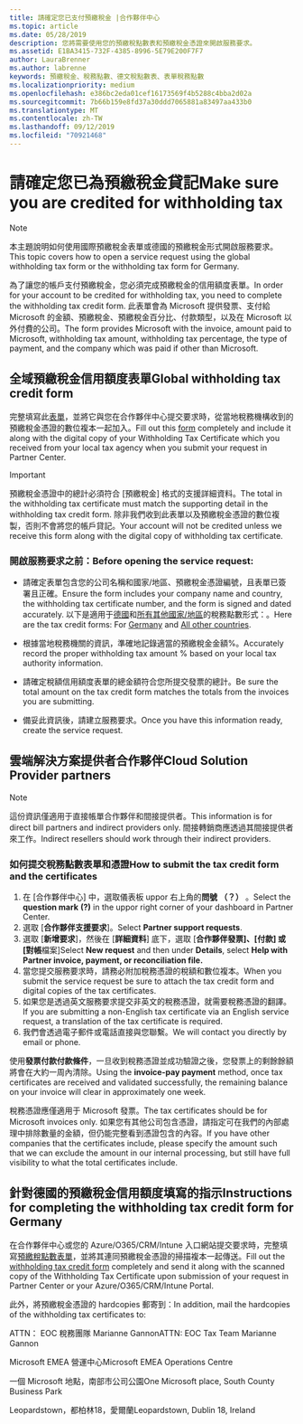 ```yaml
---
title: 請確定您已支付預繳稅金 |合作夥伴中心
ms.topic: article
ms.date: 05/28/2019
description: 您將需要使用您的預繳稅點數表和預繳稅金憑證來開啟服務要求。
ms.assetid: E1BA3415-732F-4385-8996-5E79E200F7F7
author: LauraBrenner
ms.author: labrenne
keywords: 預繳稅金、稅務點數、德文稅點數表、表單稅務點數
ms.localizationpriority: medium
ms.openlocfilehash: e386bc2eda01cef16173569f4b5288c4bba2d02a
ms.sourcegitcommit: 7b66b159e8fd37a30ddd7065881a83497aa433b0
ms.translationtype: MT
ms.contentlocale: zh-TW
ms.lasthandoff: 09/12/2019
ms.locfileid: "70921468"
---
```

# <a name="make-sure-you-are-credited-for-withholding-tax"></a><span data-ttu-id="b777e-104">請確定您已為預繳稅金貸記</span><span class="sxs-lookup"><span data-stu-id="b777e-104">Make sure you are credited for withholding tax</span></span>

>[!Note]
><span data-ttu-id="b777e-105">本主題說明如何使用國際預繳稅金表單或德國的預繳稅金形式開啟服務要求。</span><span class="sxs-lookup"><span data-stu-id="b777e-105">This topic covers how to open a service request using the global withholding tax form or the withholding tax form for Germany.</span></span>

<span data-ttu-id="b777e-106">為了讓您的帳戶支付預繳稅金，您必須完成預繳稅金的信用額度表單。</span><span class="sxs-lookup"><span data-stu-id="b777e-106">In order for your account to be credited for withholding tax, you need to complete the withholding tax credit form.</span></span> <span data-ttu-id="b777e-107">此表單會為 Microsoft 提供發票、支付給 Microsoft 的金額、預繳稅金、預繳稅金百分比、付款類型，以及在 Microsoft 以外付費的公司。</span><span class="sxs-lookup"><span data-stu-id="b777e-107">The form provides Microsoft with the invoice, amount paid to Microsoft, withholding tax amount, withholding tax percentage, the type of payment, and the company which was paid if other than Microsoft.</span></span>  

## <a name="global-withholding-tax-credit-form"></a><span data-ttu-id="b777e-108">全域預繳稅金信用額度表單</span><span class="sxs-lookup"><span data-stu-id="b777e-108">Global withholding tax credit form</span></span>

<span data-ttu-id="b777e-109">完整填寫此[表單](https://query.prod.cms.rt.microsoft.com/cms/api/am/binary/RE30311)，並將它與您在合作夥伴中心提交要求時，從當地稅務機構收到的預繳稅金憑證的數位複本一起加入。</span><span class="sxs-lookup"><span data-stu-id="b777e-109">Fill out this [form](https://query.prod.cms.rt.microsoft.com/cms/api/am/binary/RE30311) completely and include it along with the digital copy of your Withholding Tax Certificate which you received from your local tax agency when you submit your request in Partner Center.</span></span>
>[!IMPORTANT]
><span data-ttu-id="b777e-110">預繳稅金憑證中的總計必須符合 [預繳稅金] 格式的支援詳細資料。</span><span class="sxs-lookup"><span data-stu-id="b777e-110">The total in the withholding tax certificate must match the supporting detail in the withholding tax credit form.</span></span> <span data-ttu-id="b777e-111">除非我們收到此表單以及預繳稅金憑證的數位複製，否則不會將您的帳戶貸記。</span><span class="sxs-lookup"><span data-stu-id="b777e-111">Your account will not be credited unless we receive this form along with the digital copy of withholding tax certificate.</span></span>

### <a name="before-opening-the-service-request"></a><span data-ttu-id="b777e-112">開啟服務要求之前：</span><span class="sxs-lookup"><span data-stu-id="b777e-112">Before opening the service request:</span></span>

- <span data-ttu-id="b777e-113">請確定表單包含您的公司名稱和國家/地區、預繳稅金憑證編號，且表單已簽署且正確。</span><span class="sxs-lookup"><span data-stu-id="b777e-113">Ensure the form includes your company name and country, the withholding tax certificate number, and the form is signed and dated accurately.</span></span> <span data-ttu-id="b777e-114">以下是適用于[德國](https://query.prod.cms.rt.microsoft.com/cms/api/am/binary/RE305Lo)和[所有其他國家/地區](https://query.prod.cms.rt.microsoft.com/cms/api/am/binary/RE30311)的稅務點數形式：。</span><span class="sxs-lookup"><span data-stu-id="b777e-114">Here are the tax credit forms: For [Germany](https://query.prod.cms.rt.microsoft.com/cms/api/am/binary/RE305Lo) and [All other countries](https://query.prod.cms.rt.microsoft.com/cms/api/am/binary/RE30311).</span></span>

- <span data-ttu-id="b777e-115">根據當地稅務機關的資訊，準確地記錄適當的預繳稅金金額%。</span><span class="sxs-lookup"><span data-stu-id="b777e-115">Accurately record the proper withholding tax amount % based on your local tax authority information.</span></span>

- <span data-ttu-id="b777e-116">請確定稅額信用額度表單的總金額符合您所提交發票的總計。</span><span class="sxs-lookup"><span data-stu-id="b777e-116">Be sure the total amount on the tax credit form matches the totals from the invoices you are submitting.</span></span> 

- <span data-ttu-id="b777e-117">備妥此資訊後，請建立服務要求。</span><span class="sxs-lookup"><span data-stu-id="b777e-117">Once you have this information ready, create the service request.</span></span>

## <a name="cloud-solution-provider-partners"></a><span data-ttu-id="b777e-118">雲端解決方案提供者合作夥伴</span><span class="sxs-lookup"><span data-stu-id="b777e-118">Cloud Solution Provider partners</span></span>

>[!Note]
><span data-ttu-id="b777e-119">這份資訊僅適用于直接帳單合作夥伴和間接提供者。</span><span class="sxs-lookup"><span data-stu-id="b777e-119">This information is for direct bill partners and indirect providers only.</span></span> <span data-ttu-id="b777e-120">間接轉銷商應透過其間接提供者來工作。</span><span class="sxs-lookup"><span data-stu-id="b777e-120">Indirect resellers should work through their indirect providers.</span></span>

### <a name="how-to-submit-the-tax-credit-form-and-the-certificates"></a><span data-ttu-id="b777e-121">如何提交稅務點數表單和憑證</span><span class="sxs-lookup"><span data-stu-id="b777e-121">How to submit the tax credit form and the certificates</span></span>

1. <span data-ttu-id="b777e-122">在 [合作夥伴中心] 中，選取儀表板 uppor 右上角的**問號** **（？）** 。</span><span class="sxs-lookup"><span data-stu-id="b777e-122">Select the **question mark** **(?)** in the uppor right corner of your dashboard in Partner Center.</span></span>
2. <span data-ttu-id="b777e-123">選取 [**合作夥伴支援要求**]。</span><span class="sxs-lookup"><span data-stu-id="b777e-123">Select **Partner support requests**.</span></span>
3. <span data-ttu-id="b777e-124">選取 [**新增要求**]，然後在 [**詳細資料**] 底下，選取 [**合作夥伴發票]、[付款] 或 [對帳**檔案]</span><span class="sxs-lookup"><span data-stu-id="b777e-124">Select **New request** and then under **Details**, select **Help with Partner invoice, payment, or reconciliation file.**</span></span>
4. <span data-ttu-id="b777e-125">當您提交服務要求時，請務必附加稅務憑證的稅額和數位複本。</span><span class="sxs-lookup"><span data-stu-id="b777e-125">When you submit the service request be sure to attach the tax credit form and digital copies of the tax certificates.</span></span>
5. <span data-ttu-id="b777e-126">如果您是透過英文服務要求提交非英文的稅務憑證，就需要稅務憑證的翻譯。</span><span class="sxs-lookup"><span data-stu-id="b777e-126">If you are submitting a non-English tax certificate via an English service request, a translation of the tax certificate is required.</span></span>
6. <span data-ttu-id="b777e-127">我們會透過電子郵件或電話直接與您聯繫。</span><span class="sxs-lookup"><span data-stu-id="b777e-127">We will contact you directly by email or phone.</span></span>

<span data-ttu-id="b777e-128">使用**發票付款付款條件**，一旦收到稅務憑證並成功驗證之後，您發票上的剩餘餘額將會在大約一周內清除。</span><span class="sxs-lookup"><span data-stu-id="b777e-128">Using the **invoice-pay payment** method, once tax certificates are received and validated successfully, the remaining balance on your invoice will clear in approximately one week.</span></span> 

<span data-ttu-id="b777e-129">稅務憑證應僅適用于 Microsoft 發票。</span><span class="sxs-lookup"><span data-stu-id="b777e-129">The tax certificates should be for Microsoft invoices only.</span></span> <span data-ttu-id="b777e-130">如果您有其他公司包含憑證，請指定可在我們的內部處理中排除數量的金額，但仍能完整看到憑證包含的內容。</span><span class="sxs-lookup"><span data-stu-id="b777e-130">If you have other companies that the certificates include, please specify the amount such that we can exclude the amount in our internal processing, but still have full visibility to what the total certificates include.</span></span> 

## <a name="instructions-for-completing-the-withholding-tax-credit-form-for-germany"></a><span data-ttu-id="b777e-131">針對德國的預繳稅金信用額度填寫的指示</span><span class="sxs-lookup"><span data-stu-id="b777e-131">Instructions for completing the withholding tax credit form for Germany</span></span>

<span data-ttu-id="b777e-132">在合作夥伴中心或您的 Azure/O365/CRM/Intune 入口網站提交要求時，完整填寫[預繳稅點數表單](https://query.prod.cms.rt.microsoft.com/cms/api/am/binary/RE305Lo)，並將其連同預繳稅金憑證的掃描複本一起傳送。</span><span class="sxs-lookup"><span data-stu-id="b777e-132">Fill out the [withholding tax credit form](https://query.prod.cms.rt.microsoft.com/cms/api/am/binary/RE305Lo) completely and send it along with the scanned copy of the Withholding Tax Certificate upon submission of your request in Partner Center or your Azure/O365/CRM/Intune Portal.</span></span> 

<span data-ttu-id="b777e-133">此外，將預繳稅金憑證的 hardcopies 郵寄到：</span><span class="sxs-lookup"><span data-stu-id="b777e-133">In addition, mail the hardcopies of the withholding tax certificates to:</span></span>

<span data-ttu-id="b777e-134">ATTN： EOC 稅務團隊 Marianne Gannon</span><span class="sxs-lookup"><span data-stu-id="b777e-134">ATTN: EOC Tax Team Marianne Gannon</span></span>

<span data-ttu-id="b777e-135">Microsoft EMEA 營運中心</span><span class="sxs-lookup"><span data-stu-id="b777e-135">Microsoft EMEA Operations Centre</span></span>

<span data-ttu-id="b777e-136">一個 Microsoft 地點，南部市公司公園</span><span class="sxs-lookup"><span data-stu-id="b777e-136">One Microsoft place, South County Business Park</span></span>

<span data-ttu-id="b777e-137">Leopardstown，都柏林18，愛爾蘭</span><span class="sxs-lookup"><span data-stu-id="b777e-137">Leopardstown, Dublin 18, Ireland</span></span>
